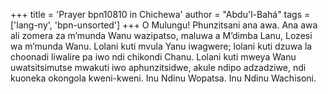 +++
title = 'Prayer bpn10810 in Chichewa'
author = "Abdu'l-Bahá"
tags = ['lang-ny', 'bpn-unsorted']
+++
O Mulungu! Phunzitsani ana awa.  Ana awa ali zomera za m’munda Wanu wazipatso, maluwa a M’dimba Lanu, Lozesi wa m’munda Wanu.  Lolani kuti mvula Yanu iwagwere; lolani kuti dzuwa la choonadi liwalire pa iwo ndi chikondi Chanu.  Lolani kuti mweya Wanu uwatsitsimutse mwakuti iwo aphunzitsidwe, akule ndipo adzadziwe, ndi kuoneka okongola kweni-kweni.  Inu Ndinu Wopatsa.  Inu Ndinu Wachisoni.
